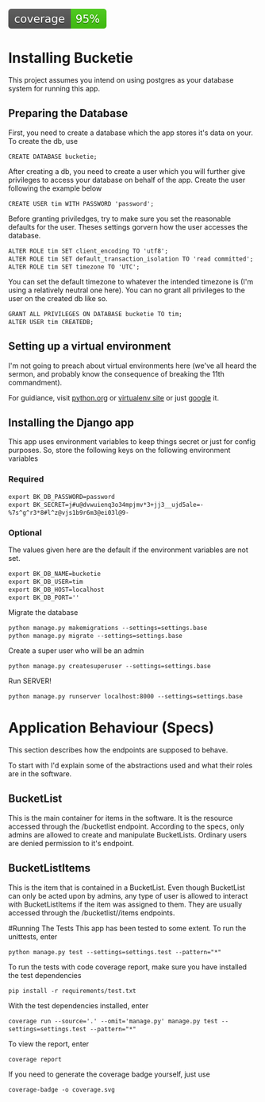 ![coverage](coverage.svg)

# Installing Bucketie
This project assumes you intend on using postgres as your database system for
running this app.

## Preparing the Database
First, you need to create a database which the app stores it's data on your. To 
create the db, use

    CREATE DATABASE bucketie;

After creating a db, you need to create a user which you will further give privileges to access
your database on behalf of the app. Create the user following the example below

    CREATE USER tim WITH PASSWORD 'password';

Before granting priviledges, try to make sure you set the reasonable defaults for the
user. Theses settings gorvern how the user accesses the database.

    ALTER ROLE tim SET client_encoding TO 'utf8';
    ALTER ROLE tim SET default_transaction_isolation TO 'read committed';
    ALTER ROLE tim SET timezone TO 'UTC';

You can set the default timezone to whatever the intended timezone is (I'm using a
relatively neutral one here).
You can no grant all privileges to the user on the created db like so.

    GRANT ALL PRIVILEGES ON DATABASE bucketie TO tim;
    ALTER USER tim CREATEDB;

## Setting up a virtual environment
I'm not going to preach about virtual environments here (we've all heard the sermon,
and probably know the consequence of breaking the 11th commandment).

For guidiance, visit [python.org](https://packaging.python.org/guides/installing-using-pip-and-virtualenv/) or [virtualenv site](virtualenv.pypa.io/en/stable/installation/) or just [google](https://www.google.com.ng/search?q=how+to+install+virtualenv&oq=how+to+install+virtualenv) it.

## Installing the Django app
This app uses environment variables to keep things secret or just for config purposes. 
So, store the following keys on the following environment variables

### Required

    export BK_DB_PASSWORD=password
    export BK_SECRET=j#u@dvwuienq3o34mpjmv*3+jj3__ujd5ale=-%7s^g^r3*8#l^z@vjs1b9r6m3@ei03l@9-

### Optional
The values given here are the default if the environment variables are not set.

    export BK_DB_NAME=bucketie
    export BK_DB_USER=tim
    export BK_DB_HOST=localhost
    export BK_DB_PORT=''

Migrate the database

    python manage.py makemigrations --settings=settings.base
    python manage.py migrate --settings=settings.base

Create a super user who will be an admin

    python manage.py createsuperuser --settings=settings.base

Run SERVER!

    python manage.py runserver localhost:8000 --settings=settings.base

# Application Behaviour (Specs)
This section describes how the endpoints are supposed to behave.

To start with I'd explain some of the abstractions used and what their roles
are in the software.

## BucketList
This is the main container for items in the software. It is the resource accessed
through the /bucketlist endpoint. According to the specs, only admins are allowed
to create and manipulate BucketLists. Ordinary users are denied permission to it's
endpoint.

## BucketListItems
This is the item that is contained in a BucketList. Even though BucketList can only
be acted upon by admins, any type of user is allowed to interact with BucketListItems
if the item was assigned to them. They are usually accessed through the /bucketlist/<id>/items
endpoints.

#Running The Tests
This app has been tested to some extent. To run the unittests, enter

    python manage.py test --settings=settings.test --pattern="*"

To run the tests with code coverage report, make sure you have installed the test 
dependencies

    pip install -r requirements/test.txt

With the test dependencies installed, enter 

    coverage run --source='.' --omit='manage.py' manage.py test --settings=settings.test --pattern="*"

To view the report, enter

    coverage report

If you need to generate the coverage badge yourself, just use

    coverage-badge -o coverage.svg